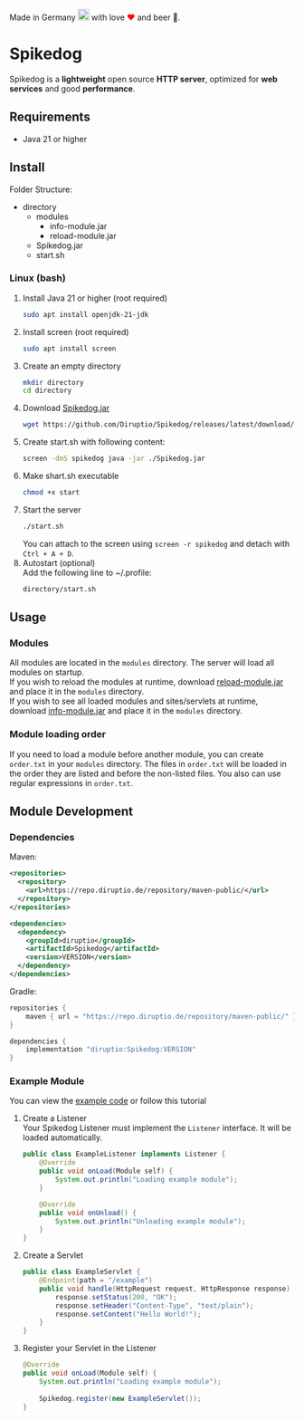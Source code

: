 Made in Germany <img src="https://upload.wikimedia.org/wikipedia/commons/thumb/b/ba/Flag_of_Germany.svg/2560px-Flag_of_Germany.svg.png" width="20"> with love <font color="red">❤</font> and beer 🍺.
# Spikedog
Spikedog is a **lightweight** open source **HTTP server**, optimized for **web services** and good **performance**.
## Requirements
- Java 21 or higher
## Install
Folder Structure:
- directory
  - modules
    - info-module.jar
    - reload-module.jar
  - Spikedog.jar
  - start.sh
### Linux (bash)
1. Install Java 21 or higher (root required)
   ```bash
   sudo apt install openjdk-21-jdk
   ```
2. Install screen (root required)
   ```bash
   sudo apt install screen
   ```
3. Create an empty directory
   ```bash
   mkdir directory
   cd directory
   ```
4. Download [Spikedog.jar](https://github.com/Diruptio/Spikedog/releases/latest/download/Spikedog.jar)
   ```bash
   wget https://github.com/Diruptio/Spikedog/releases/latest/download/Spikedog.jar
   ```
5. Create start.sh with following content:
   ```bash
   screen -dmS spikedog java -jar ./Spikedog.jar
   ```
6. Make shart.sh executable
   ```bash
   chmod +x start
   ```
7. Start the server
   ```bash
   ./start.sh
   ```
   You can attach to the screen using `screen -r spikedog` and detach with `Ctrl + A + D`.
8. Autostart (optional)<br>
   Add the following line to ~/.profile:
   ```bash
   directory/start.sh
   ```
## Usage
### Modules
All modules are located in the `modules` directory. The server will load all modules on startup.<br>
If you wish to reload the modules at runtime, download [reload-module.jar](https://github.com/Diruptio/Spikedog/releases/latest/download/reload-module.jar) and place it in the `modules` directory.<br>
If you wish to see all loaded modules and sites/servlets at runtime, download [info-module.jar](https://github.com/Diruptio/Spikedog/releases/latest/download/info-module.jar) and place it in the `modules` directory.
### Module loading order
If you need to load a module before another module, you can create `order.txt` in your `modules` directory.
The files in `order.txt` will be loaded in the order they are listed and before the non-listed files. You also can use regular expressions in `order.txt`.
## Module Development
### Dependencies
Maven:
```xml
<repositories>
  <repository>
    <url>https://repo.diruptio.de/repository/maven-public/</url>
  </repository>
</repositories>
```
```xml
<dependencies>
  <dependency>
    <groupId>diruptio</groupId>
    <artifactId>Spikedog</artifactId>
    <version>VERSION</version>
  </dependency>
</dependencies>
```
Gradle:
```groovy
repositories {
    maven { url = "https://repo.diruptio.de/repository/maven-public/" }
}
```
```groovy
dependencies {
    implementation "diruptio:Spikedog:VERSION"
}
```
### Example Module
You can view the [example code](https://github.com/Diruptio/Spikedog/tree/main/example) or follow this tutorial
1. Create a Listener<br>
   Your Spikedog Listener must implement the `Listener` interface. It will be loaded automatically.
   ```java
   public class ExampleListener implements Listener {
       @Override
       public void onLoad(Module self) {
           System.out.println("Loading example module");
       }
   
       @Override
       public void onUnload() {
           System.out.println("Unloading example module");
       }
   }
   ```
2. Create a Servlet
   ```java
   public class ExampleServlet {
       @Endpoint(path = "/example")
       public void handle(HttpRequest request, HttpResponse response) {
           response.setStatus(200, "OK");
           response.setHeader("Content-Type", "text/plain");
           response.setContent("Hello World!");
       }
   }
   ```
3. Register your Servlet in the Listener
   ```java
   @Override
   public void onLoad(Module self) {
       System.out.println("Loading example module");
       
       Spikedog.register(new ExampleServlet());
   }
   ```
